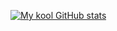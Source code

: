 [![My kool GitHub stats](https://github-readme-stats.vercel.app/api?username=SzyZuu&theme=holi&show_icons=true)](https://github.com/SzyZuu/)
